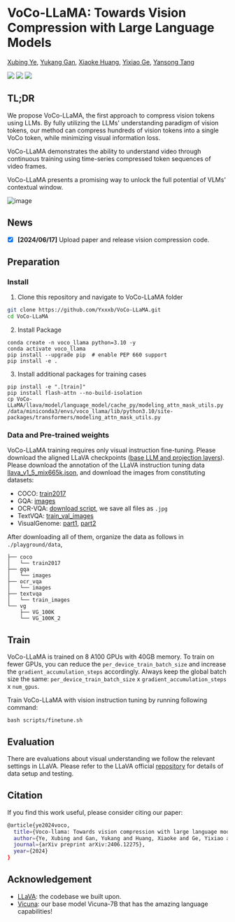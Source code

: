 # VoCo-LLaMA: Towards Vision Compression with Large Language Models

[Xubing Ye](https://yxxxb.github.io/), [Yukang Gan](https://scholar.google.com/citations?user=8rltp9AAAAAJ&hl=zh-CN), [Xiaoke Huang](https://xk-huang.github.io/), [Yixiao Ge](https://geyixiao.com/), [Yansong Tang](https://andytang15.github.io)

<p align="left">
  <a href='https://arxiv.org/abs/2406.12275v2'>
  <img src='https://img.shields.io/badge/Arxiv-2406.12275-A42C25?style=flat&logo=arXiv&logoColor=A42C25'></a> 
  <a href='https://arxiv.org/pdf/2406.12275v2'>
  <img src='https://img.shields.io/badge/Paper-PDF-purple?style=flat&logo=arXiv&logoColor=yellow'></a> 
  <a href='https://yxxxb.github.io/VoCo-LLaMA-page/'>
  <img src='https://img.shields.io/badge/Project-Page-%23df5b46?style=flat&logo=Google%20chrome&logoColor=%23df5b46'></a> 
</p>

## TL;DR

We propose VoCo-LLaMA, the first approach to compress vision tokens using LLMs. By fully utilizing the LLMs' understanding paradigm of vision tokens, our method can compress hundreds of vision tokens into a single VoCo token, while minimizing visual information loss.

VoCo-LLaMA demonstrates the ability to understand video through continuous training using time-series compressed token sequences of video frames.

VoCo-LLaMA presents a promising way to unlock the full potential of VLMs' contextual window.

![image](https://i.imgur.com/wznshA6.jpeg)

## News

- [x] **[2024/06/17]** Upload paper and release vision compression code.

## Preparation

### Install

1. Clone this repository and navigate to VoCo-LLaMA folder

```bash
git clone https://github.com/Yxxxb/VoCo-LLaMA.git
cd VoCo-LLaMA
```

2. Install Package

```Shell
conda create -n voco_llama python=3.10 -y
conda activate voco_llama
pip install --upgrade pip  # enable PEP 660 support
pip install -e .
```

3. Install additional packages for training cases

```
pip install -e ".[train]"
pip install flash-attn --no-build-isolation
cp VoCo-LLaMA/llava/model/language_model/cache_py/modeling_attn_mask_utils.py /data/miniconda3/envs/voco_llama/lib/python3.10/site-packages/transformers/modeling_attn_mask_utils.py
```

### Data and Pre-trained weights

VoCo-LLaMA training requires only visual instruction fine-tuning. Please download the aligned LLaVA checkpoints ([base LLM and projection layers](https://github.com/haotian-liu/LLaVA/blob/main/docs/MODEL_ZOO.md)). Please download the annotation of the LLaVA instruction tuning data [llava_v1_5_mix665k.json](https://huggingface.co/datasets/liuhaotian/LLaVA-Instruct-150K/blob/main/llava_v1_5_mix665k.json), and download the images from constituting datasets:

- COCO: [train2017](http://images.cocodataset.org/zips/train2017.zip)
- GQA: [images](https://downloads.cs.stanford.edu/nlp/data/gqa/images.zip)
- OCR-VQA: [download script](https://drive.google.com/drive/folders/1_GYPY5UkUy7HIcR0zq3ZCFgeZN7BAfm_?usp=sharing), we save all files as `.jpg`
- TextVQA: [train_val_images](https://dl.fbaipublicfiles.com/textvqa/images/train_val_images.zip)
- VisualGenome: [part1](https://cs.stanford.edu/people/rak248/VG_100K_2/images.zip), [part2](https://cs.stanford.edu/people/rak248/VG_100K_2/images2.zip)

After downloading all of them, organize the data as follows in `./playground/data`,

```
├── coco
│   └── train2017
├── gqa
│   └── images
├── ocr_vqa
│   └── images
├── textvqa
│   └── train_images
└── vg
    ├── VG_100K
    └── VG_100K_2
```

## Train

VoCo-LLaMA is trained on 8 A100 GPUs with 40GB memory. To train on fewer GPUs, you can reduce the `per_device_train_batch_size` and increase the `gradient_accumulation_steps` accordingly. Always keep the global batch size the same: `per_device_train_batch_size` x `gradient_accumulation_steps` x `num_gpus`. 

Train VoCo-LLaMA with vision instruction tuning by running following command:

```
bash scripts/finetune.sh
```

## Evaluation

There are evaluations about visual understanding we follow the relevant settings in LLaVA. Please refer to the LLaVA official [repository](https://github.com/haotian-liu/LLaVA/blob/main/docs/Evaluation.md) for details of data setup and testing.

## Citation

If you find this work useful, please consider citing our paper:

```bash
@article{ye2024voco,
  title={Voco-llama: Towards vision compression with large language models},
  author={Ye, Xubing and Gan, Yukang and Huang, Xiaoke and Ge, Yixiao and Tang, Yansong},
  journal={arXiv preprint arXiv:2406.12275},
  year={2024}
}
```

## 

## Acknowledgement

- [LLaVA](https://github.com/haotian-liu/LLaVA): the codebase we built upon.
- [Vicuna](https://github.com/lm-sys/FastChat): our base model Vicuna-7B that has the amazing language capabilities!



